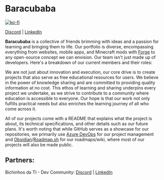 # Baracubaba

[![ko-fi](https://ko-fi.com/img/githubbutton_sm.svg)](https://ko-fi.com/Y8Y7MT2R5)

[Discord](https://discord.gg/xpZZAjWK6h) | [LinkedIn](https://www.linkedin.com/company/baracubaba)

**Baracubaba** is a collective of friends brimming with ideas and a passion for learning and bringing them to life. Our portfolio is diverse, encompassing everything from websites, mobile apps, and Minecraft mods with [Forge](https://files.minecraftforge.net/net/minecraftforge/forge/) to any open-source concept we can envision. Our team isn't just made up of developers. Here's a breakdown of our current members and their roles:

We are not just about innovation and execution, our core drive is to create projects that also serve as free educational resources for users. We believe in the power of knowledge sharing and are committed to providing quality information at no cost. This ethos of learning and sharing underpins every project we undertake, as we strive to contribute to a community where education is accessible to everyone. Our hope is that our work not only fulfills practical needs but also enriches the learning journey of all who come across it.

All of our projects come with a README that explains what the project is about, its technical specifications, and other details such as our future plans. It's worth noting that while GitHub serves as a showcase for our repositories, we primarily use [Azure DevOps](https://azure.microsoft.com/en-us/products/devops/) for our project management and [Obsidian](https://obsidian.md/)/[Roadmap.sh](https://roadmap.sh/) for our roadmaps/wiki, where most of our projects will also be made public. 

## Partners:
Bichinhos da TI - Dev Community: 
[Discord](https://discord.gg/bichinhosti) | [LinkedIn](https://www.linkedin.com/company/bichinhos-da-ti/)
